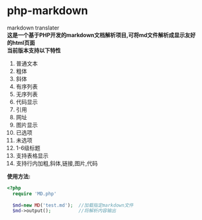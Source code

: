 # php-markdown
markdown translater  
**这是一个基于PHP开发的markdown文档解析项目,可将md文件解析成显示友好的html页面**  
**当前版本支持以下特性**  
1. 普通文本
2. 粗体
3. 斜体
4. 有序列表
5. 无序列表
6. 代码显示
7. 引用
8. 网址
9. 图片显示
10. 已选项
11. 未选项
12. 1-6级标题
13. 支持表格显示
14. 支持行内加粗,斜体,链接,图片,代码

**使用方法:**
```php
<?php
  require 'MD.php'
  
  $md=new MD('test.md');  //加载指定markdown文件
  $md->output();          //将解析内容输出
```
